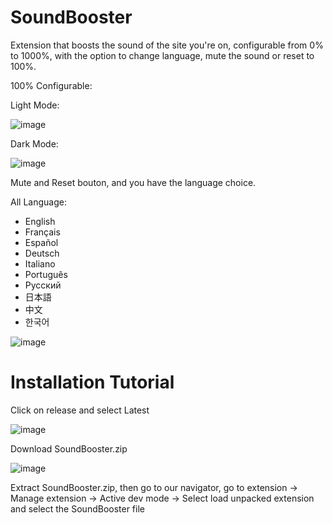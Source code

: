 # SoundBooster
Extension that boosts the sound of the site you're on, configurable from 0% to 1000%, with the option to change language, mute the sound or reset to 100%.

100% Configurable:

Light Mode:

![image](https://github.com/user-attachments/assets/b8c7f0a2-5cd7-4f74-86e8-2ebe170bde40)

Dark Mode:

![image](https://github.com/user-attachments/assets/223b1aaa-58cf-4038-8678-c3b21fb99219)

Mute and Reset bouton, and you have the language choice.

All Language:
- English
- Français
- Español
- Deutsch
- Italiano
- Português
- Русский
- 日本語
- 中文
- 한국어

![image](https://github.com/user-attachments/assets/275cd629-b452-41de-ad88-c477a4aa628e)

# Installation Tutorial

Click on release and select Latest

![image](https://github.com/user-attachments/assets/3f50ff2d-6f64-4aa0-ab14-1a1990ae2fe4)

Download SoundBooster.zip

![image](https://github.com/user-attachments/assets/77a31f97-9bdc-4951-9ada-9133bcc24ae8)

Extract SoundBooster.zip, then go to our navigator, go to extension → Manage extension → Active dev mode → Select load unpacked extension and select the SoundBooster file
